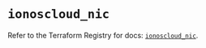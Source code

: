 # `ionoscloud_nic`

Refer to the Terraform Registry for docs: [`ionoscloud_nic`](https://registry.terraform.io/providers/ionos-cloud/ionoscloud/6.7.11/docs/resources/nic).
